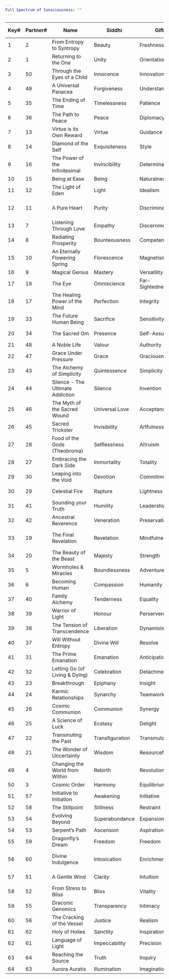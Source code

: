 ```yaml
---
Full Spectrum of Consciousness: ""
---
```

| Key# | Partner# | Name | Siddhi | Gift | Shadow | Reactive | Repressive | Codon Ring | Physiology | Amino Acid |
|---|---|---|---|---|---|---|---|---|---|---|
|1|2|From Entropy to Syntropy|Beauty|Freshness|Entropy|Frenetic|Depressive|Fire|Liver|Leucine|
|2|1|Returning to the One|Unity|Orientation|Dislocation|Regimented|Lost|Water|Sternum|Phenylalanine|
|3|50|Through the Eyes of a Child|Innocence|Innovation|Chaos|Disordered|Stickling|Life & Death|Navel|Leucine|
|4|49|A Universal Panacea|Forgiveness|Understanding|Intolerance|Nit-Picking|Apathetic|Union|Neocortex|Valine|
|5|35|The Ending of Time|Timelessness|Patience|Impatience|Pushy|Pessimistic|Light|Sacral Plexus|Threonine|
|6|36|The Path to Peace|Peace|Diplomacy|Conflict|Tactless|Over-Attentive|Alchemy|Mesenteric Plexus (Lumbar Ganglia)|Glycine|
|7|13|Virtue is its Own Reward|Virtue|Guidance|Division|Dictatorial|Hidden|Union|Diaphragm|Valine|
|8|14|Diamond of the Self|Exquisiteness|Style|Mediocrity|Artificial|Wooden|Water|Thyroid (Adam’s Apple)|Phenylalanine|
|9|16|The Power of the Infinitesimal|Invincibility|Determination|Inertia|Diverted|Reluctant|Light|Sacral Plexus|Threonine|
|10|15|Being at Ease|Being|Naturalness|Self-Obsession|Narcissistic|Self-Denying|Humanity|Heart|Arginine|
|11|12|The Light of Eden|Light|Idealism|Obscurity|Deluded|Fantasising|Light|Pituitary Gland|Threonine|
|12|11|A Pure Heart|Purity|Discrimination|Vanity|Malicious|Elitist|Secrets|Thyroid|None (Terminator Codon)|
|13|7|Listening Through Love|Empathy|Discernment|Discord|Narrow-Minded|Permissive|Purification|Amygdala|Glutamine|
|14|8|Radiating Prosperity|Bounteousness|Competence|Compromise|Enslaved|Impotent|Fire|Small intestine|Lysine|
|15|10|An Eternally Flowering Spring|Florescence|Magnetism|Dullness|Extremist|Empty|Seeking|Liver|Serine|
|16|9|Magical Genius|Mastery|Versatility|Indifference|Self-Delusion|Gullibility|Prosperity|Parathyroid|Cysteine|
|17|18|The Eye|Omniscience|Far-Sightedness|Opinion|Opinionated|Self-Critical|Humanity|Pituitary Gland|Arginine|
|18|17|The Healing Power of the Mind|Perfection|Integrity|Judgement|Superiority|Inferiority|Matter|Lymphatic System|Alanine|
|19|33|The Future Human Being|Sacrifice|Sensitivity|Co-Dependence|Isolated|Needy|Gaia|Body Hair|Isoleucine|
|20|34|The Sacred Om|Presence|Self-Assurance|Superficiality|Hectic|Absent|Life & Death|Brain Stem (Medulla)|Leucine|
|21|48|A Noble Life|Valour|Authority|Control|Controlling|Submissive|Humanity|Lungs|Argini|
|22|47|Grace Under Pressure|Grace|Graciousness|Dishonour|Inappropriate|Proper|Divinity|Solar Plexus (Cranial Ganglia)|Proline|
|23|43|The Alchemy of Simplicity|Quintessence|Simplicity|Complexity|Fragmented|Dumb|Life & Death|Throat (Thyroid)|Leucine|
|24|44|Silence - The Ultimate Addiction|Silence|Invention|Addiction|Anxiety|Frozen|Life & Death|Neocortex|Leucine|
|25|46|The Myth of the Sacred Wound|Universal Love|Acceptance|Constriction|Cold|Ignorant|Humanity|Heart|Arginine|
|26|45|Sacred Trickster|Invisibility|Artfulness|Pride|Boastful|Manipulative|Light|Thymus Gland|Threonine|
|27|28|Food of the Gods (Theobroma)|Selflessness|Altruism|Selfishness|Self-Centred|Self-Sacrificing|Life & Death|Sacral Plexus|Leucine|
|28|27|Embracing the Dark Side|Immortality|Totality|Purposelessness|Gambling|Hollow|Illusion|Kidneys|Asparaginic Acid|
|29|30|Leaping into the Void|Devotion|Commitment|Half-Heartedness|Unreliable|Over-Committing|Union|Sacral Plexus|Valine|
|30|29|Celestial Fire|Rapture|Lightness|Desire|Flippant|Over-Serious|Purification|Solar Plexus/Digestion|Glutamine|
|31|41|Sounding your Truth|Humility|Leadership|Arrogance|Scornful|Deferring|No Return|Throat/Thyroid|Tyrosine|
|32|42|Ancestral Reverence|Veneration|Preservation|Failure|Disjointed|Fundamentalist|Illusion|Spleen|Asparaginic Acid|
|33|19|The Final Revelation|Revelation|Mindfulness|Forgetting|Censorious|Reserved|Trials|Throat/Thyroid|None (Terminator Codon)|
|34|20|The Beauty of the Beast|Majesty|Strength|Force|Bullish|Self-Effacing|Destiny|Sacral Plexus|Asparagine|
|35|5|Wormholes & Miracles|Boundlessness|Adventure|Hunger|Manic|Bored|Miracles|Thyroid/Parathyroid|Tryptophan|
|36|6|Becoming Human|Compassion|Humanity|Turbulence|Crisis Prone|Nervousness|Divinity|Solar Plexus|Proline|
|37|40|Family Alchemy|Tenderness|Equality|Weakness|Cruel|Over-Sentimetal|Divinity|Solar Plexus (Dorsal Ganglia)|Proline|
|38|39|Warrior of Light|Honour|Perserverence|Struggle|Aggressive|Defeatist|Humanity|Adrenals|Arginine|
|39|38|The Tension of Transcendence|Liberation|Dynamisim|Provocation|Provocative|Trapped|Seeking|Adrenals|Serine|
|40|37|Will Without Entropy|Divine Will|Resolve|Exhaustion|Contemptuous|Acquiescent|Alchemy|Stomach|Glycine|
|41|31|The Prime Emanation|Emanation|Anticipation|Fantasy|Hyperactive|Dreamy|Origin|Adrenals|Methionine (Initiator)|
|42|32|Letting Go (of Living & Dying)|Celebration|Detachment|Expectation|Flaky|Grasping|Life & Death|Sacral Plexus|Leucine|
|43|23|Breakthrough|Epiphany|Insight|Deafness|Noisy|Worried|Destiny|Inner Ear|Asparagine|
|44|24|Karmic Relationships|Synarchy|Teamwork|Interference|Misjudging|Distrustful|Illuminati|Immune System|Glutamic Acid|
|45|26|Cosmic Communion|Communion|Synergy|Dominance|Pompous|Timid|Prosperity|Thyroid|Cysteine|
|46|25|A Science of Luck|Ecstasy|Delight|Seriousness|Frivolous|Frigid|Matter|Blood|Alanine|
|47|22|Transmuting the Past|Transfiguration|Transmutation|Oppression|Dogmatic|Hopeless|Alchemy|Neocortex|Glycine|
|48|21|The Wonder of Uncertainty|Wisdom|Resourcefulness|Inadequacy|Unscrupulous|Bland|Matter|Lymphatic System (Spleen)|Alanine|
|49|4|Changing the World from Within|Rebirth|Revolution|Reaction|Rejecting|Inert|Whirlwind|Solar Plexus|Histidine|
|50|3|Cosmic Order|Harmony|Equilibrium|Corruption|Irresponsible|Overloaded|Illuminati|Immune System|Glutamic Acid|
|51|57|Initiative to Initiation|Awakening|Initiative|Agitation|Hostile|Cowardly|Humanity|Gallbladder (Hepatic vein)|Arginine|
|52|58|The Stillpoint|Stillness|Restraint|Stress|Restless|Stuck|Seeking|Perineum|Serine|
|53|54|Evolving Beyond|Superabundance|Expansion|Immaturity|Fickle|Solemn|Seeking|Urogenital Diaphragm|Serine|
|54|53|Serpent’s Path|Ascension|Aspiration|Greed|Greedy|Unambitious|Seeking|Tailbone|Serine|
|55|59|Dragonfly’s Dream|Freedom|Freedom|Victimisation|Faking Freedom|Losing Attitude|Whirlwind|Solar Plexus|Histidine|
|56|60|Divine Indulgence|Intoxication|Enrichment|Distraction|Overstimulated|Sullen|Trials|Thyroid/Parathyroid|None (Terminator Codon)|
|57|51|A Gentle Wind|Clarity|Intuition|Unease|Impetuous|Hesitant|Matter|Cranial Ganglia (Belly)|Alanine|
|58|52|From Stress to Bliss|Bliss|Vitality|Dissatisfaction|Interfering|None|Seeking|Perineum|Serine|
|59|55|Draconic Genomics|Transparency|Intimacy|Dishonesty|Intrusive|Excluded|Union|Sacral Plexus (Sexual Organs)|Valine|
|60|56|The Cracking of the Vessel|Justice|Realism|Limitation|Rigid|Unstructured|Gaia|Colon|Isoleucine|
|61|62|Holy of Holies|Sanctity|Inspiration|Psychosis|Fanatical|Disenchanted|Gaia|Pineal Gland|Isoleucine|
|62|61|Language of Light|Impeccability|Precision|Intellect|Pedantic|Obsessive|No Return|Oesophagus/Thyroid|Tyrosine|
|63|64|Reaching the Source|Truth|Inquiry|Doubt|Suspicion|Self Doubt|Divinity|Pineal Gland|Proline|
|64|63|Aurora Auratis|Illumination|Imagination|Confusion|Confused|Imitating|Alchemy|Pineal Gland|Glycine|
